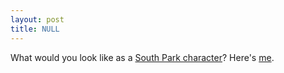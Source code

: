 ```yaml
---
layout: post
title: NULL
---
```


What would you look like as a <a href="http://southparkstudios.com/games/create.html">South Park character</a>? Here's <a href="southpark.jpg">me</a>.

